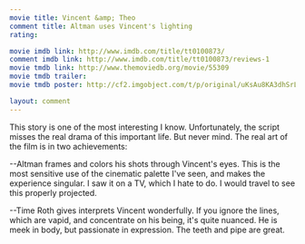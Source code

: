 ```yaml
---
movie title: Vincent &amp; Theo
comment title: Altman uses Vincent's lighting
rating: 

movie imdb link: http://www.imdb.com/title/tt0100873/
comment imdb link: http://www.imdb.com/title/tt0100873/reviews-1
movie tmdb link: http://www.themoviedb.org/movie/55309
movie tmdb trailer: 
movie tmdb poster: http://cf2.imgobject.com/t/p/original/uKsAu8KA3dhSrLvMxKHVEGxrZQG.jpg

layout: comment
---
```


This story is one of the most interesting I know. Unfortunately, the script misses the real drama of this important life. But never mind. The real art of the film is in two achievements:

--Altman frames and colors his shots through Vincent's eyes. This is the most sensitive use of the cinematic palette I've seen, and makes the experience singular. I saw it on a TV, which I hate to do. I would travel to see this properly projected.

--Time Roth gives interprets Vincent wonderfully. If you ignore the lines, which are vapid, and concentrate on his being, it's quite nuanced. He is meek in body, but passionate in expression. The teeth and pipe are great.